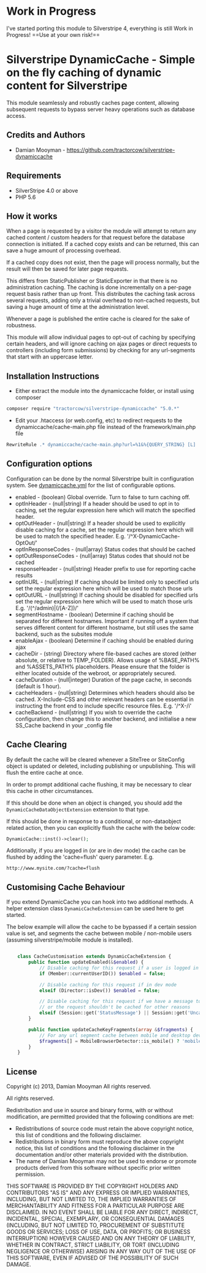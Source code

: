 # Work in Progress

I've started porting this module to Silverstripe 4, everything is still Work in Progress! 
==Use at your own risk!==

# Silverstripe DynamicCache - Simple on the fly caching of dynamic content for Silverstripe

This module seamlessly and robustly caches page content, allowing subsequent requests to bypass
server heavy operations such as database access.

## Credits and Authors

 * Damian Mooyman - <https://github.com/tractorcow/silverstripe-dynamiccache>

## Requirements

 * SilverStripe 4.0 or above
 * PHP 5.6

## How it works

When a page is requested by a visitor the module will attempt to return any cached
content / custom headers for that request before the database connection is initiated.
If a cached copy exists and can be returned, this can save a huge amount of processing
overhead.

If a cached copy does not exist, then the page will process normally, but the result
will then be saved for later page requests.

This differs from StaticPublisher or StaticExporter in that there is no administration
caching. The caching is done incrementally on a per-page request basis rather than
up front. This distributes the caching task across several requests, adding only a
trivial overhead to non-cached requests, but saving a huge amount of time at the
administration level.

Whenever a page is published the entire cache is cleared for the sake of robustness.

This module will allow individual pages to opt-out of caching by specifying certain headers,
and will ignore caching on ajax pages or direct requests to controllers (including 
form submissions) by checking for any url-segments that start with an uppercase letter.

## Installation Instructions

 * Either extract the module into the dynamiccache folder, or install using composer

```bash
composer require "tractorcow/silverstripe-dynamiccache" "5.0.*"
```

 * Edit your .htaccess (or web.config, etc) to redirect requests to the dynamiccache/cache-main.php
   file instead of the framework/main.php file

```apache
RewriteRule .* dynamiccache/cache-main.php?url=%1&%{QUERY_STRING} [L]
```

## Configuration options

Configuration can be done by the normal Silverstripe built in configuration system.
See [dynamiccache.yml](_config/dynamiccache.yml) for the list of configurable options.

 * enabled - (boolean) Global override. Turn to false to turn caching off.
 * optInHeader - (null|string) If a header should be used to opt in to caching,
   set the regular expression here which will match the specified header.
 * optOutHeader - (null|string) If a header should be used to explicitly disable
   caching for a cache, set the regular expression here which will be used to
   match the specified header. E.g. '/^X\-DynamicCache\-OptOut/'
 * optInResponseCodes - (null|array) Status codes that should be cached
 * optOutResponseCodes - (null|array) Status codes that should not be cached
 * responseHeader - (null|string) Header prefix to use for reporting cache results
 * optInURL - (null|string) If caching should be limited only to specified urls
   set the regular expression here which will be used to match those urls
 * optOutURL - (null|string) If caching should be disabled for specified urls 
   set the regular expression here which will be used to match those urls
   E.g. '/(^\/admin)|(\/[A-Z])/'
 * segmentHostname - (boolean) Determine if caching should be separated for
   different hostnames. Important if running off a system that serves different
   content for different hostname, but still uses the same backend, such as the
   subsites module
 * enableAjax - (boolean) Determine if caching should be enabled during ajax
 * cacheDir - (string) Directory where file-based caches are stored 
   (either absolute, or relative to TEMP_FOLDER).
   Allows usage of %BASE_PATH% and %ASSETS_PATH% placeholders.
   Please ensure that the folder is either located outside of the webroot, or appropriately secured.
 * cacheDuration - (null|integer) Duration of the page cache, in seconds (default is 1 hour).
 * cacheHeaders - (null|string) Determines which headers should also be cached.
   X-Include-CSS and other relevant headers can be essential in instructing the
   front end to include specific resource files. E.g. '/^X\-/i'
 * cacheBackend - (null|string) If you wish to override the cache configuration,
   then change this to another backend, and initialise a new SS_Cache backend
   in your _config file

## Cache Clearing

By default the cache will be cleared whenever a SiteTree or SiteConfig object is updated or deleted, including
publishing or unpublishing. This will flush the entire cache at once.

In order to prompt additional cache flushing, it may be necessary to clear this cache in other circumstances.

If this should be done when an object is changed, you should add the `DynamicCacheDataObjectExtension` extension
to that type.

If this should be done in response to a conditional, or non-dataobject related action, then you can explicitly flush
the cache with the below code:

```php
DynamicCache::inst()->clear();
```

Additionally, if you are logged in (or are in dev mode) the cache can be flushed by adding the 'cache=flush' query
parameter. E.g.

`http://www.mysite.com/?cache=flush`

## Customising Cache Behaviour

If you extend DynamicCache you can hook into two additional methods. A helper extension class `DynamicCacheExtension`
can be used here to get started.

The below example will allow the cache to be bypassed if a certain session value is set, and segments the cache between
mobile / non-mobile users (assuming silverstripe/mobile module is installed).

```php

	class CacheCustomisation extends DynamicCacheExtension {
		public function updateEnabled(&$enabled) {
			// Disable caching for this request if a user is logged in
			if (Member::currentUserID()) $enabled = false;

			// Disable caching for this request if in dev mode
			elseif (Director::isDev()) $enabled = false;

			// Disable caching for this request if we have a message to display
			// or the request shouldn't be cached for other reasons
			elseif (Session::get('StatusMessage') || Session::get('Uncachable')) $enabled = false;
		}

		public function updateCacheKeyFragments(array &$fragments) {
			// For any url segment cache between mobile and desktop devices.
			$fragments[] = MobileBrowserDetector::is_mobile() ? 'mobile' : 'desktop';
		}
	}

```

## License

Copyright (c) 2013, Damian Mooyman
All rights reserved.

All rights reserved.

Redistribution and use in source and binary forms, with or without
modification, are permitted provided that the following conditions are met:

 * Redistributions of source code must retain the above copyright
   notice, this list of conditions and the following disclaimer.
 * Redistributions in binary form must reproduce the above copyright
   notice, this list of conditions and the following disclaimer in the
   documentation and/or other materials provided with the distribution.
 * The name of Damian Mooyman may not be used to endorse or promote products
   derived from this software without specific prior written permission.

THIS SOFTWARE IS PROVIDED BY THE COPYRIGHT HOLDERS AND CONTRIBUTORS "AS IS" AND
ANY EXPRESS OR IMPLIED WARRANTIES, INCLUDING, BUT NOT LIMITED TO, THE IMPLIED
WARRANTIES OF MERCHANTABILITY AND FITNESS FOR A PARTICULAR PURPOSE ARE
DISCLAIMED. IN NO EVENT SHALL <COPYRIGHT HOLDER> BE LIABLE FOR ANY
DIRECT, INDIRECT, INCIDENTAL, SPECIAL, EXEMPLARY, OR CONSEQUENTIAL DAMAGES
(INCLUDING, BUT NOT LIMITED TO, PROCUREMENT OF SUBSTITUTE GOODS OR SERVICES;
LOSS OF USE, DATA, OR PROFITS; OR BUSINESS INTERRUPTION) HOWEVER CAUSED AND
ON ANY THEORY OF LIABILITY, WHETHER IN CONTRACT, STRICT LIABILITY, OR TORT
(INCLUDING NEGLIGENCE OR OTHERWISE) ARISING IN ANY WAY OUT OF THE USE OF THIS
SOFTWARE, EVEN IF ADVISED OF THE POSSIBILITY OF SUCH DAMAGE.
